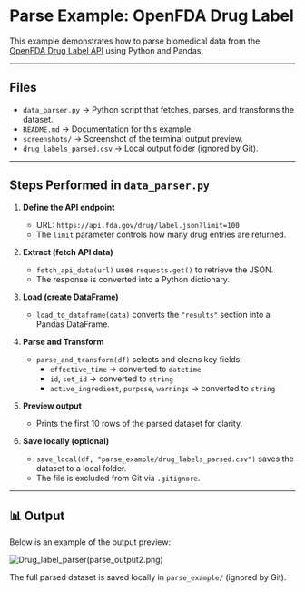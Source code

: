 # Parse Example: OpenFDA Drug Label

This example demonstrates how to parse biomedical data from the [OpenFDA Drug Label API](https://open.fda.gov/apis/drug/label/) using Python and Pandas.  

---

## Files
- `data_parser.py` → Python script that fetches, parses, and transforms the dataset.
- `README.md` → Documentation for this example.
- `screenshots/` → Screenshot of the terminal output preview.
- `drug_labels_parsed.csv` → Local output folder (ignored by Git).

---

## Steps Performed in `data_parser.py`

1. **Define the API endpoint**  
   - URL: `https://api.fda.gov/drug/label.json?limit=100`  
   - The `limit` parameter controls how many drug entries are returned.

2. **Extract (fetch API data)**  
   - `fetch_api_data(url)` uses `requests.get()` to retrieve the JSON.  
   - The response is converted into a Python dictionary.

3. **Load (create DataFrame)**  
   - `load_to_dataframe(data)` converts the `"results"` section into a Pandas DataFrame.

4. **Parse and Transform**  
   - `parse_and_transform(df)` selects and cleans key fields:  
     - `effective_time` → converted to `datetime`  
     - `id`, `set_id` → converted to `string`  
     - `active_ingredient`, `purpose`, `warnings` → converted to `string`

5. **Preview output**  
   - Prints the first 10 rows of the parsed dataset for clarity.

6. **Save locally (optional)**  
   - `save_local(df, "parse_example/drug_labels_parsed.csv")` saves the dataset to a local folder.  
   - The file is excluded from Git via `.gitignore`.

---

## 📊 Output

Below is an example of the output preview:

![Drug_label_parser](parse_output1.png)(parse_output2.png)

The full parsed dataset is saved locally in `parse_example/` (ignored by Git).
